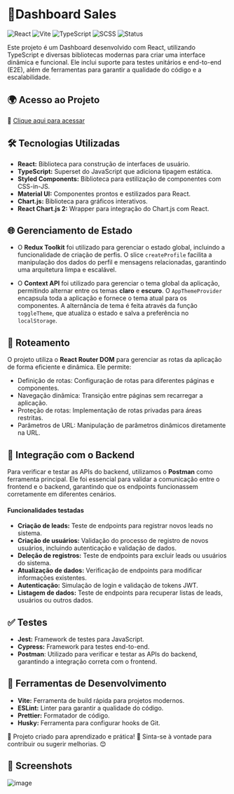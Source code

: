 # 🚀Dashboard Sales

![React](https://img.shields.io/badge/React-20232A?style=for-the-badge&logo=react&logoColor=61DAFB)
![Vite](https://img.shields.io/badge/Vite-646CFF?style=for-the-badge&logo=vite&logoColor=FFD62E)
![TypeScript](https://img.shields.io/badge/TypeScript-007ACC?style=for-the-badge&logo=typescript&logoColor=white)
![SCSS](https://img.shields.io/badge/SCSS-CC6699?style=for-the-badge&logo=sass&logoColor=white)
![Status](https://img.shields.io/badge/Status-Finalizado-brightgreen?style=for-the-badge)

Este projeto é um Dashboard desenvolvido com React, utilizando TypeScript e diversas bibliotecas modernas para criar uma interface dinâmica e funcional. Ele inclui suporte para testes unitários e end-to-end (E2E), além de ferramentas para garantir a qualidade do código e a escalabilidade.

## 🌍 Acesso ao Projeto

🔗 [Clique aqui para acessar](https://dashboard-sales-gules.vercel.app/)

## 🛠️ Tecnologias Utilizadas

- **React:** Biblioteca para construção de interfaces de usuário.
- **TypeScript:** Superset do JavaScript que adiciona tipagem estática.
- **Styled Components:** Biblioteca para estilização de componentes com CSS-in-JS.
- **Material UI:** Componentes prontos e estilizados para React.
- **Chart.js:** Biblioteca para gráficos interativos.
- **React Chart.js 2:** Wrapper para integração do Chart.js com React.

## 🌐 Gerenciamento de Estado

- O **Redux Toolkit** foi utilizado para gerenciar o estado global, incluindo a funcionalidade de criação de perfis. O slice `createProfile` facilita a manipulação dos dados do perfil e mensagens relacionadas, garantindo uma arquitetura limpa e escalável.

- O **Context API** foi utilizado para gerenciar o tema global da aplicação, permitindo alternar entre os temas **claro** e **escuro**. O `AppThemeProvider` encapsula toda a aplicação e fornece o tema atual para os componentes. A alternância de tema é feita através da função `toggleTheme`, que atualiza o estado e salva a preferência no `localStorage`.

## 🧭 Roteamento

O projeto utiliza o **React Router DOM** para gerenciar as rotas da aplicação de forma eficiente e dinâmica. Ele permite:

- Definição de rotas: Configuração de rotas para diferentes páginas e componentes.
- Navegação dinâmica: Transição entre páginas sem recarregar a aplicação.
- Proteção de rotas: Implementação de rotas privadas para áreas restritas.
- Parâmetros de URL: Manipulação de parâmetros dinâmicos diretamente na URL.

## 🔗 Integração com o Backend

Para verificar e testar as APIs do backend, utilizamos o **Postman** como ferramenta principal. Ele foi essencial para validar a comunicação entre o frontend e o backend, garantindo que os endpoints funcionassem corretamente em diferentes cenários.

#### Funcionalidades testadas

- **Criação de leads:** Teste de endpoints para registrar novos leads no sistema.
- **Criação de usuários:** Validação do processo de registro de novos usuários, incluindo autenticação e validação de dados.
- **Deleção de registros:** Teste de endpoints para excluir leads ou usuários do sistema.
- **Atualização de dados:** Verificação de endpoints para modificar informações existentes.
- **Autenticação:** Simulação de login e validação de tokens JWT.
- **Listagem de dados:** Teste de endpoints para recuperar listas de leads, usuários ou outros dados.

## ✅ Testes

- **Jest:** Framework de testes para JavaScript.
- **Cypress:** Framework para testes end-to-end.
- **Postman**: Utilizado para verificar e testar as APIs do backend, garantindo a integração correta com o frontend.

## 🧰 Ferramentas de Desenvolvimento

- **Vite:** Ferramenta de build rápida para projetos modernos.
- **ESLint:** Linter para garantir a qualidade do código.
- **Prettier:** Formatador de código.
- **Husky:** Ferramenta para configurar hooks de Git.

🔹 Projeto criado para aprendizado e prática! 🚀 Sinta-se à vontade para contribuir ou sugerir melhorias. 😊

## 📸 Screenshots

![image](https://github.com/user-attachments/assets/109d63b8-d184-4a94-8c83-8bb52b655de8)



